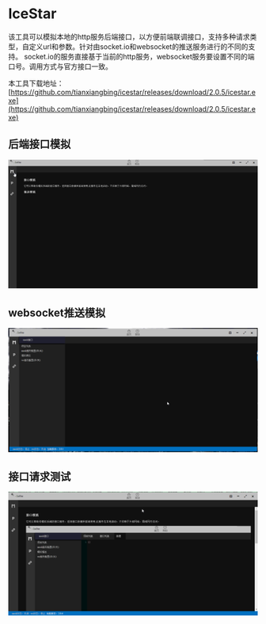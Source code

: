 # IceStar
该工具可以模拟本地的http服务后端接口，以方便前端联调接口，支持多种请求类型，自定义url和参数。针对由socket.io和websocket的推送服务进行的不同的支持。
socket.io的服务直接基于当前的http服务，websocket服务要设置不同的端口号。调用方式与官方接口一致。

本工具下载地址：
[https://github.com/tianxiangbing/icestar/releases/download/2.0.5/icestar.exe](https://github.com/tianxiangbing/icestar/releases/download/2.0.5/icestar.exe)

## 后端接口模拟
![mock](docs/imgs/mock.gif)
## websocket推送模拟
![wsmock](docs/imgs/wsmock.gif)
## 接口请求测试
![post](docs/imgs/post.gif)
